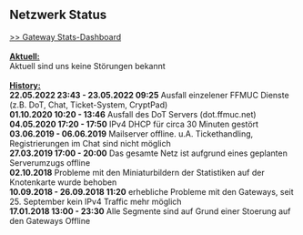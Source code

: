 ## Netzwerk Status
<a target='_blank' href="https://stats.ffmuc.net/d/kUoZ2DRWz/network-overview">>> Gateway Stats-Dashboard</a>
<br>
<br><u><b>Aktuell:</b></u>
<br>Aktuell sind uns keine Störungen bekannt
<br>
<br><u><b>History:</b></u>
<br><b>22.05.2022 23:43 - 23.05.2022 09:25</b> Ausfall einzelener FFMUC Dienste (z.B. DoT, Chat, Ticket-System, CryptPad)
<br><b>01.10.2020 10:20 - 13:46</b> Ausfall des DoT Servers (dot.ffmuc.net)
<br><b>04.05.2020 17:20 - 17:50</b> IPv4 DHCP für circa 30 Minuten gestört
<br><b>03.06.2019 - 06.06.2019</b> Mailserver offline. u.A. Tickethandling, Registrierungen im Chat sind nicht möglich
<br><b>27.03.2019 17:00 - 20:00</b> Das gesamte Netz ist aufgrund eines geplanten Serverumzugs offline
<br><b>02.10.2018</b> Probleme mit den Miniaturbildern der Statistiken auf der Knotenkarte wurde behoben
<br><b>10.09.2018 - 26.09.2018 11:20</b> erhebliche Probleme mit den Gateways, seit 25. September kein IPv4 Traffic mehr möglich
<br><b>17.01.2018 13:00 - 23:30</b> Alle Segmente sind auf Grund einer Stoerung auf den Gateways Offline
<br>
